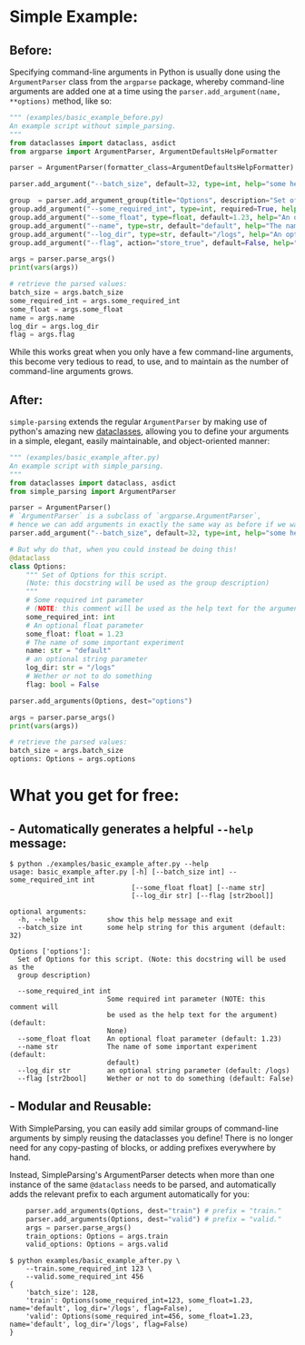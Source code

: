 # Simple Example:
## Before:
Specifying command-line arguments in Python is usually done using the `ArgumentParser` class from the  `argparse` package, whereby command-line arguments are added one at a time using the `parser.add_argument(name, **options)` method, like so:

```python
""" (examples/basic_example_before.py)
An example script without simple_parsing.
"""
from dataclasses import dataclass, asdict
from argparse import ArgumentParser, ArgumentDefaultsHelpFormatter

parser = ArgumentParser(formatter_class=ArgumentDefaultsHelpFormatter)

parser.add_argument("--batch_size", default=32, type=int, help="some help string for this argument")

group  = parser.add_argument_group(title="Options", description="Set of Options for this script")
group.add_argument("--some_required_int", type=int, required=True, help="Some required int parameter")
group.add_argument("--some_float", type=float, default=1.23, help="An optional float parameter")
group.add_argument("--name", type=str, default="default", help="The name of some important experiment")
group.add_argument("--log_dir", type=str, default="/logs", help="An optional string parameter")
group.add_argument("--flag", action="store_true", default=False, help="Wether or not to do something")

args = parser.parse_args()
print(vars(args))

# retrieve the parsed values:
batch_size = args.batch_size
some_required_int = args.some_required_int
some_float = args.some_float
name = args.name
log_dir = args.log_dir
flag = args.flag
```

While this works great when you only have a few command-line arguments, this become very tedious to read, to use, and to maintain as the number of command-line arguments grows.

## After:

`simple-parsing` extends the regular `ArgumentParser` by making use of python's amazing new [dataclasses](https://docs.python.org/3/library/dataclasses.html), allowing you to define your arguments in a simple, elegant, easily maintainable, and object-oriented manner:

```python
""" (examples/basic_example_after.py)
An example script with simple_parsing.
"""
from dataclasses import dataclass, asdict
from simple_parsing import ArgumentParser

parser = ArgumentParser()
# `ArgumentParser` is a subclass of `argparse.ArgumentParser`,
# hence we can add arguments in exactly the same way as before if we want to:
parser.add_argument("--batch_size", default=32, type=int, help="some help string for this argument")

# But why do that, when you could instead be doing this!
@dataclass
class Options:
    """ Set of Options for this script.
    (Note: this docstring will be used as the group description)
    """
    # Some required int parameter
    # (NOTE: this comment will be used as the help text for the argument)
    some_required_int: int
    # An optional float parameter
    some_float: float = 1.23
    # The name of some important experiment
    name: str = "default"
    # an optional string parameter   
    log_dir: str = "/logs"
    # Wether or not to do something
    flag: bool = False

parser.add_arguments(Options, dest="options")

args = parser.parse_args()
print(vars(args))

# retrieve the parsed values:
batch_size = args.batch_size
options: Options = args.options
```

# What you get for free:

## - Automatically generates a helpful `--help` message:
```console
$ python ./examples/basic_example_after.py --help
usage: basic_example_after.py [-h] [--batch_size int] --some_required_int int
                              [--some_float float] [--name str]
                              [--log_dir str] [--flag [str2bool]]

optional arguments:
  -h, --help            show this help message and exit
  --batch_size int      some help string for this argument (default: 32)

Options ['options']:
  Set of Options for this script. (Note: this docstring will be used as the
  group description)

  --some_required_int int
                        Some required int parameter (NOTE: this comment will
                        be used as the help text for the argument) (default:
                        None)
  --some_float float    An optional float parameter (default: 1.23)
  --name str            The name of some important experiment (default:
                        default)
  --log_dir str         an optional string parameter (default: /logs)
  --flag [str2bool]     Wether or not to do something (default: False)
```

## - Modular and Reusable:
With SimpleParsing, you can easily add similar groups of command-line arguments by simply reusing the dataclasses you define! There is no longer need for any copy-pasting of blocks, or adding prefixes everywhere by hand.

Instead, SimpleParsing's ArgumentParser detects when more than one instance of the same `@dataclass` needs to be parsed, and automatically adds the relevant prefix to each argument automatically for you:
```python
    parser.add_arguments(Options, dest="train") # prefix = "train."
    parser.add_arguments(Options, dest="valid") # prefix = "valid."
    args = parser.parse_args()
    train_options: Options = args.train
    valid_options: Options = args.valid
```
```console
$ python examples/basic_example_after.py \
    --train.some_required_int 123 \
    --valid.some_required_int 456
{
    'batch_size': 128,
    'train': Options(some_required_int=123, some_float=1.23, name='default', log_dir='/logs', flag=False),
    'valid': Options(some_required_int=456, some_float=1.23, name='default', log_dir='/logs', flag=False)
}
```

